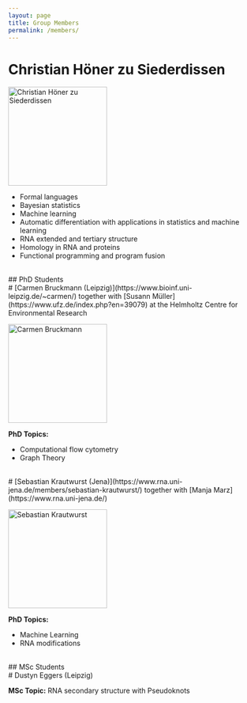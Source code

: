 ```yaml
---
layout: page
title: Group Members
permalink: /members/
---
```


# Christian Höner zu Siederdissen

<img src="../Heads/choener.jpg" width="200" title="Christian Höner zu Siederdissen"/>

- Formal languages
- Bayesian statistics
- Machine learning
- Automatic differentiation with applications in statistics and machine learning
- RNA extended and tertiary structure
- Homology in RNA and proteins
- Functional programming and program fusion


<br>
## PhD Students



<br>
# [Carmen Bruckmann (Leipzig)](https://www.bioinf.uni-leipzig.de/~carmen/)
together with [Susann Müller](https://www.ufz.de/index.php?en=39079) at the Helmholtz Centre for
Environmental Research

<img class="NO-CACHE"
src="https://www.bioinf.uni-leipzig.de/~carmen/image.php?hash=2236265081"
width="200" title="Carmen Bruckmann" />

**PhD Topics:**
- Computational flow cytometry
- Graph Theory



<br>
# [Sebastian Krautwurst (Jena)](https://www.rna.uni-jena.de/members/sebastian-krautwurst/)
together with [Manja Marz](https://www.rna.uni-jena.de/)

<img src="https://i0.wp.com/www.rna.uni-jena.de/wp-content/uploads/2018/10/sebastian-krautwurst.jpg"
width="200" title="Sebastian Krautwurst" />


**PhD Topics:**
- Machine Learning
- RNA modifications


<br>
## MSc Students

<br>
# Dustyn Eggers (Leipzig)

**MSc Topic:** RNA secondary structure with Pseudoknots

